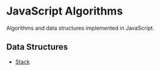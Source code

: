 # JavaScript Algorithms
Algorithms and data structures implemented in JavaScript.
## Data Structures
- [Stack](./src/data_structure/stack/)
